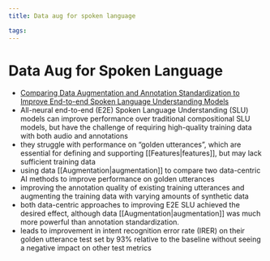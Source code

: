 ```yaml
---
title: Data aug for spoken language

tags: 
---
```


# Data Aug for Spoken Language
- [Comparing Data Augmentation and Annotation Standardization to Improve End-to-end Spoken Language Understanding Models](https://assets.amazon.science/a5/65/cb86affe4903b5d6e55743fb23a1/comparing-data-augmentation-and-annotation-standardization-to-improve-end-to-end-spoken-language-understanding-models.pdf)
- All-neural end-to-end (E2E) Spoken Language Understanding (SLU) models can improve performance over traditional compositional SLU models, but have the challenge of requiring high-quality training data with both audio and annotations
- they struggle with performance on “golden utterances”, which are essential for defining and supporting [[Features|features]], but may lack sufficient training data
- using data [[Augmentation|augmentation]] to compare two data-centric AI methods to improve performance on golden utterances
- improving the annotation quality of existing training utterances and augmenting the training data with varying amounts of synthetic data
- both data-centric approaches to improving E2E SLU achieved the desired effect, although data [[Augmentation|augmentation]] was much more powerful than annotation standardization.
- leads to improvement in intent recognition error rate (IRER) on their golden utterance test set by 93% relative to the baseline without seeing a negative impact on other test metrics
















